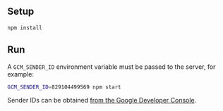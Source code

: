 ## Setup

```bash
npm install
```

## Run

A `GCM_SENDER_ID` environment variable must be passed to the server, for example:
```bash
GCM_SENDER_ID=829104499569 npm start
```

Sender IDs can be obtained [from the Google Developer Console](https://developers.google.com/web/updates/2015/03/push-notificatons-on-the-open-web#make-a-project-on-the-google-developer-console).
